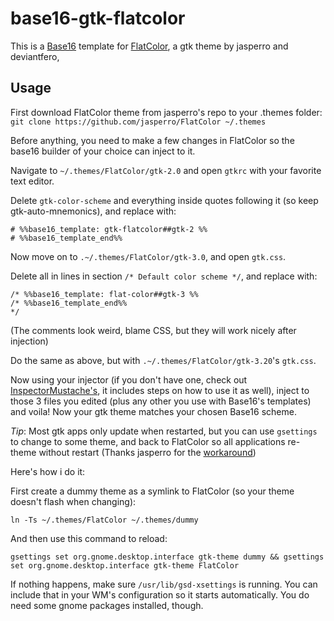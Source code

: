# base16-gtk-flatcolor
This is a [Base16](https://github.com/chriskempson/base16) template for [FlatColor](https://github.com/jasperro/FlatColor), a gtk theme by jasperro and deviantfero,

## Usage
First download FlatColor theme from jasperro's repo to your .themes folder:
`git clone https://github.com/jasperro/FlatColor ~/.themes`

Before anything, you need to make a few changes in FlatColor so the base16 builder of your choice can inject to it. 

Navigate to `~/.themes/FlatColor/gtk-2.0` and open `gtkrc` with your favorite text editor.

Delete `gtk-color-scheme` and everything inside quotes following it (so keep gtk-auto-mnemonics), and replace with:
```
# %%base16_template: gtk-flatcolor##gtk-2 %%
# %%base16_template_end%%
```

Now move on to `.~/.themes/FlatColor/gtk-3.0`, and open `gtk.css`.

Delete all in lines in section `/* Default color scheme */`, and replace with:
```
/* %%base16_template: flat-color##gtk-3 %%
/* %%base16_template_end%%
*/
```
(The comments look weird, blame CSS, but they will work nicely after injection)

Do the same as above, but with `.~/.themes/FlatColor/gtk-3.20`'s `gtk.css`.

Now using your injector (if you don't have one, check out [InspectorMustache's](https://github.com/InspectorMustache/base16-builder-python), it includes steps on how to use it as well), inject to those 3 files you edited (plus any other you use with Base16's templates) and voila! Now your gtk theme matches your chosen Base16 scheme.

*Tip*: Most gtk apps only update when restarted, but you can use `gsettings` to change to some theme, and back to FlatColor so all applications re-theme without restart (Thanks jasperro for the [workaround](https://github.com/deviantfero/wpgtk/issues/112))

Here's how i do it:

First create a dummy theme as a symlink to FlatColor (so your theme doesn't flash when changing):
```
ln -Ts ~/.themes/FlatColor ~/.themes/dummy
```

And then use this command to reload:
```
gsettings set org.gnome.desktop.interface gtk-theme dummy && gsettings set org.gnome.desktop.interface gtk-theme FlatColor
```

If nothing happens, make sure `/usr/lib/gsd-xsettings` is running. You can include that in your WM's configuration so it starts automatically. You do need some gnome packages installed, though.
